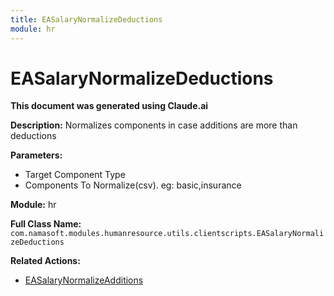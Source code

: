 ```yaml
---
title: EASalaryNormalizeDeductions
module: hr
---
```



<div class='entity-flows'>

# EASalaryNormalizeDeductions

**This document was generated using Claude.ai**

**Description:** Normalizes components in case additions are more than deductions

**Parameters:**
- Target Component Type
- Components To Normalize(csv). eg: basic,insurance

**Module:** hr

**Full Class Name:** `com.namasoft.modules.humanresource.utils.clientscripts.EASalaryNormalizeDeductions`

**Related Actions:**
- [EASalaryNormalizeAdditions](EASalaryNormalizeAdditions.md)


</div>

